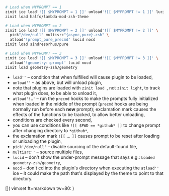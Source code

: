 ```zsh
# Load when MYPROMPT == 1
zinit ice load'![[ $MYPROMPT = 1 ]]' unload'![[ $MYPROMPT != 1 ]]' lucid
zinit load halfo/lambda-mod-zsh-theme

# Load when MYPROMPT == 2
zinit ice load'![[ $MYPROMPT = 2 ]]' unload'![[ $MYPROMPT != 2 ]]' \
  pick"/dev/null" multisrc"{async,pure}.zsh" \
  atload'!prompt_pure_precmd' lucid nocd
zinit load sindresorhus/pure

# Load when MYPROMPT == 3
zinit ice load'![[ $MYPROMPT = 3 ]]' unload'![[ $MYPROMPT != 3 ]]' \
  atload'!geometry::prompt' lucid nocd
zinit load geometry-zsh/geometry
```

- `load''` – condition that when fulfilled will cause plugin to be loaded,
- `unload''` – as above, but will unload plugin,
- note that plugins are loaded with <code>zinit load </code>, not `zinit light`, to track what plugin does, to be able to unload it,
- `atload'!…'` – run the `precmd` hooks to make the prompts fully initialized
  when loaded in the middle of the prompt (`precmd` hooks are being normally
  run before each **new** prompt); exclamation mark causes the effects of the
  functions to be tracked, to allow better unloading,
- conditions are checked every second,
- you can use conditions like `![[ $PWD == *github* ]]` to change prompt after
  changing directory to `*github*`,
- the exclamation mark `![[ … ]]` causes prompt to be reset after loading or
  unloading the plugin,
- `pick'/dev/null'` – disable sourcing of the default-found file,
- `multisrc''` – source multiple files,
- `lucid` – don't show the under-prompt message that says e.g.: `Loaded geometry-zsh/geometry`,
- `nocd` – don't cd into the plugin's directory when executing the `atload''`
  ice – it could make the path that's displayed by the theme to point to that
  directory.

[]( vim:set ft=markdown tw=80: )
